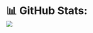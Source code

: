 # 📊 GitHub Stats: ![]()<br/> ![](https://github-readme-streak-stats.herokuapp.com/?user=nevarlackin&theme=shadow_green&hide_border=true)<br/>  <!-- Proudly created with GPRM ( https://gprm.itsvg.in ) -->

